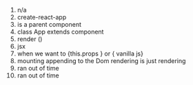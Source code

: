 1. n/a
2. create-react-app
3. <App/> is a parent component
4. class App extends component
5. render ()
6. jsx
7. when we want to {this.props } or { vanilla js}
8. mounting appending to the Dom rendering is just rendering
9. ran out of time
10. ran out of time
